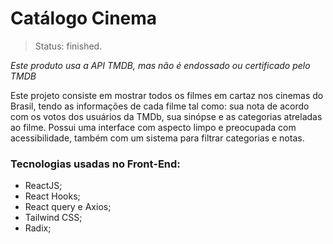 # Catálogo Cinema
> Status: finished.

*Este produto usa a API TMDB, mas não é endossado ou certificado pelo TMDB*

Este projeto consiste em mostrar todos os filmes em cartaz nos cinemas do Brasil, tendo as informações de cada filme tal como: sua nota de acordo com os votos dos usuários da TMDb, sua sinópse e as categorias atreladas ao filme. Possui uma interface com aspecto limpo e preocupada com acessibilidade, também com um sistema para filtrar categorias e notas.

### Tecnologias usadas no Front-End: 
- ReactJS;
- React Hooks;
- React query e Axios;
- Tailwind CSS;
- Radix;